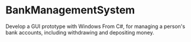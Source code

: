 # BankManagementSystem
Develop a GUI prototype with Windows From C#, for managing a person's bank accounts, including withdrawing and depositing money.
